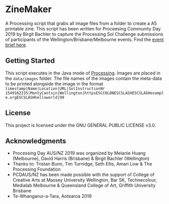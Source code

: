 
# ZineMaker

A Processing script that grabs all image files from a folder to create a A5 printable zine. 
This script has been written for Proceesing Community Day 2019 by Birgit Bachler to capture the Processing Sol Challenge submissions of participants of the Wellington/Brisbane/Melbourne events. 
Find the [event brief here](https://github.com/physicsdavid/pcd2019/blob/master/coding-challenge/brief/ProcessingSolPoster.pdf "Processing Sol Event Brief").

## Getting Started

This script executes in the Java mode of [Processing](https://processing.org/download/ "Processing Download"). Images are placed in the `data/images` folder.
The file names of the images contain the meta-data to be printed alongside the image in the format
`timestamp|Name|Location|URL|SolInstructionNr`
`1549162235|MontyCantsin|Wellington|httpsESCCOLONESCSLASHESCSLASHexample.orgESCSLASHhelloworld|99`

## License

This project is licensed under the  GNU GENERAL PUBLIC LICENSE v3.0.

## Acknowledgments

* Processing Day AUS/NZ 2019 was organized by Melanie Huang (Melbourne), David Harris (Brisbane) & Birgit Bachler (Wellington)
* Thanks to: Tristan Bunn, Tim Turnidge, Seth Ellis, Amari Low & The Processing Foundation
* PCDAUS/NZ has been made possible with the support of College of Creative Arts at Massey University Wellington, Bar SK, Technecolour, Medialab Melbourne & Queensland College of Art, Griffith University Brisbane
* Te-Whanganui-a-Tara, Aotearoa 2019




